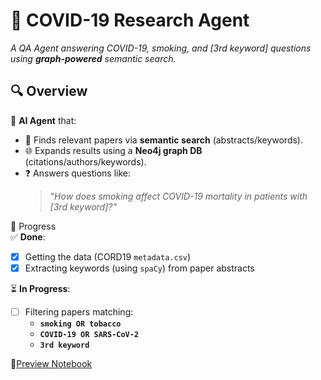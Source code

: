 # 🦠 COVID-19 Research Agent 
*A QA Agent answering COVID-19, smoking, and [3rd keyword] questions using **graph-powered** semantic search.* 

## 🔍 Overview  
🧠 **AI Agent** that:  
- 🔎 Finds relevant papers via **semantic search** (abstracts/keywords).  
- 🌐 Expands results using a **Neo4j graph DB** (citations/authors/keywords).  
- ❓ Answers questions like:  
  > *"How does smoking affect COVID-19 mortality in patients with [3rd keyword]?"*  

📌 Progress  
✅ **Done**:  
- [x] Getting the data (CORD19 `metadata.csv`)
- [x] Extracting keywords (using `spaCy`) from paper abstracts

⏳ **In Progress**: 
- [ ] Filtering papers matching:  
  - **`smoking OR tobacco`**  
  - **`COVID-19 OR SARS-CoV-2`**
  - **`3rd keyword`** 



📌[Preview Notebook](https://nbviewer.org/github/danebencedavid/NLP-A-Agent/blob/master/main.ipynb)







